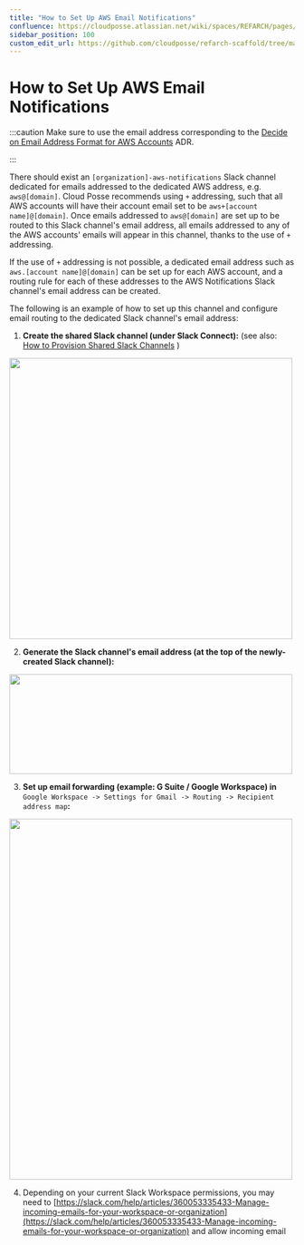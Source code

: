 ```yaml
---
title: "How to Set Up AWS Email Notifications"
confluence: https://cloudposse.atlassian.net/wiki/spaces/REFARCH/pages/1176371445/How+to+Set+Up+AWS+Email+Notifications
sidebar_position: 100
custom_edit_url: https://github.com/cloudposse/refarch-scaffold/tree/main/docs/docs/setup/cold-start/how-to-set-up-aws-email-notifications.md
---
```


# How to Set Up AWS Email Notifications

:::caution
Make sure to use the email address corresponding to the [Decide on Email Address Format for AWS Accounts](/reference-architecture/fundamentals/design-decisions/cold-start/decide-on-email-address-format-for-aws-accounts) ADR.

:::

There should exist an `[organization]-aws-notifications` Slack channel dedicated for emails addressed to the dedicated AWS address, e.g. `aws@[domain]`. Cloud Posse recommends using `+` addressing, such that all AWS accounts will have their account email set to be `aws+[account name]@[domain]`. Once emails addressed to `aws@[domain]` are set up to be routed to this Slack channel's email address, all emails addressed to any of the AWS accounts' emails will appear in this channel, thanks to the use of `+` addressing.

If the use of `+` addressing is not possible, a dedicated email address such as `aws.[account name]@[domain]` can be set up for each AWS account, and a routing rule for each of these addresses to the AWS Notifications Slack channel's email address can be created.

The following is an example of how to set up this channel and configure email routing to the dedicated Slack channel's email address:

1. **Create the shared Slack channel (under Slack Connect):** (see also: [How to Provision Shared Slack Channels](/reference-architecture/how-to-guides/integrations/how-to-provision-shared-slack-channels) )

<img src="/assets/refarch/image-20211016-221505.png" height="496" width="500" /><br/>

2. **Generate the Slack channel's email address (at the top of the newly-created Slack channel):**

<img src="/assets/refarch/image-20211016-221515.png" height="176" width="500" /><br/>

3. **Set up email forwarding (example: G Suite / Google Workspace) in** `Google Workspace -> Settings for Gmail -> Routing -> Recipient address map`**:**

<img src="/assets/refarch/image-20211016-221527.png" height="637" width="500" /><br/>

4. Depending on your current Slack Workspace permissions, you may need to [https://slack.com/help/articles/360053335433-Manage-incoming-emails-for-your-workspace-or-organization](https://slack.com/help/articles/360053335433-Manage-incoming-emails-for-your-workspace-or-organization) and allow incoming email


